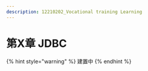 ```yaml
---
description: 12210202_Vocational training Learning
---
```


# 第X章 JDBC

{% hint style="warning" %}
建置中
{% endhint %}
